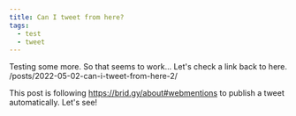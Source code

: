 ```yaml
---
title: Can I tweet from here?
tags:
  - test
  - tweet
---
```


<div class="h-entry">
  <p class="e-content">
    Testing some more. So that seems to work... Let's check a link back to here.
    <br>
    /posts/2022-05-02-can-i-tweet-from-here-2/
  </p>
  <a href="https://brid.gy/publish/twitter"></a>
</div>

This post is following <https://brid.gy/about#webmentions> to publish a tweet automatically. Let's see!